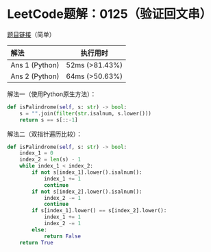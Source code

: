 # LeetCode题解：0125（验证回文串）

[题目链接](https://leetcode-cn.com/problems/valid-palindrome/)（简单）

| 解法           | 执行用时       |
| :------------- | -------------- |
| Ans 1 (Python) | 52ms (>81.43%) |
| Ans 2 (Python) | 64ms (>50.63%) |

解法一（使用Python原生方法）：

```python
def isPalindrome(self, s: str) -> bool:
    s = "".join(filter(str.isalnum, s.lower()))
    return s == s[::-1]
```

解法二（双指针遍历比较）：

```python
def isPalindrome(self, s: str) -> bool:
    index_1 = 0
    index_2 = len(s) - 1
    while index_1 < index_2:
        if not s[index_1].lower().isalnum():
            index_1 += 1
            continue
        if not s[index_2].lower().isalnum():
            index_2 -= 1
            continue
        if s[index_1].lower() == s[index_2].lower():
            index_1 += 1
            index_2 -= 1
        else:
            return False
    return True
```